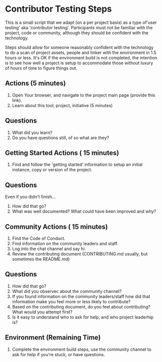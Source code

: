 # Contributor Testing Steps
This is a small script that we adapt (on a per project basis) as a type of'user testing' aka 'contributor testing'.  Participants must not be familiar with the project, code or community, although they should be confident with the technology.

Steps should allow for someone reasonably confident with the technology to do a scan of project assets, people and tinker with the environment in 1.5 hours or less. It's OK if the environment build is not completed, the intention is to see how well a project is setup to accommodate those without luxury of hours of time to figure things out.


## Actions (5 minutes)

1. Open Your browser, and navigate to the project main page (provide this link).
2. Learn about this tool, project, initiative (5 minutes)

## Questions

1. What did you learn?
2. Do you have questions still, of so what are they?

## Getting Started Actions ( 15 minutes)

1. Find and follow the 'getting started' information to setup an initial instance, copy or version of the project.

## Questions
Even if you didn't finish...

1. How did that go?
2. What was well documented?  What could have been improved and why?

## Community Actions ( 15 minutes)

1. Find the Code of Conduct.
2. Find information on the community leaders and staff.
3. Log into the chat channel and say hi.
4. Review the contributing document (CONTRIBUTING.md usually, but sometimes the README.md)


## Questions

1. How did that go?
2. What did you observec about the community channel?
3. If you found information on the community leaders/staff how did that information make you feel more or less likely to contribute?
4. Based on the contributing document, do you feel about contributing?  What would you attempt first?
5. Is it easy to understand who to ask for help, and who project leaderhip is?

## Environment (Remaining Time)

1. Complete the environment build steps, use the community channel to ask for help if you're stuck, or have questions.
